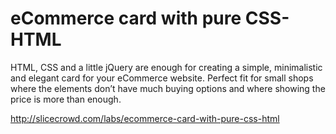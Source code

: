 # eCommerce card with pure CSS-HTML


HTML, CSS and a little jQuery are enough for creating a simple, minimalistic and elegant card for your eCommerce website. Perfect fit for small shops where the elements don’t have much buying options and where showing the price is more than enough.

http://slicecrowd.com/labs/ecommerce-card-with-pure-css-html
